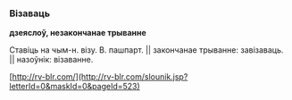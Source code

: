 ### Візаваць
**дзеяслоў, незакончанае трыванне**

Ставіць на чым-н. візу. В. пашпарт. || закончанае трыванне: завізаваць. || назоўнік: візаванне.

<a rel="author">[http://rv-blr.com/](http://rv-blr.com/slounik.jsp?letterId=0&maskId=0&pageId=523)</a>
